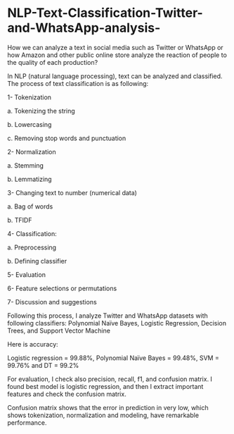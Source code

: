# NLP-Text-Classification-Twitter-and-WhatsApp-analysis-

How we can analyze a text in social media such as Twitter or WhatsApp or how Amazon and other public online store analyze the reaction of people to the quality of each production? 

In NLP (natural language processing), text can be analyzed and classified. The process of text classification is as following: 

1-	Tokenization 

a.	Tokenizing the string 

b.	Lowercasing 

c.	Removing stop words and punctuation

2-	Normalization

a.	Stemming 

b.	Lemmatizing 

3-	Changing text to number (numerical data)

a.	Bag of words 

b.	TFIDF 

4-	Classification: 

a.	Preprocessing 

b.	Defining classifier

5-	Evaluation 

6-	Feature selections or permutations

7-	Discussion and suggestions 

Following this process, I analyze Twitter and WhatsApp datasets with following classifiers: Polynomial Naïve Bayes, Logistic Regression, Decision Trees, and Support Vector Machine 

Here is accuracy: 

Logistic regression = 99.88%, Polynomial Naïve Bayes = 99.48%, SVM = 99.76% and DT = 99.2% 

For evaluation, I check also precision, recall, f1, and confusion matrix. I found best model is logistic regression, and then I extract important features and check the confusion matrix.

Confusion matrix shows that the error in prediction in very low, which shows tokenization, normalization and modeling, have remarkable performance. 
